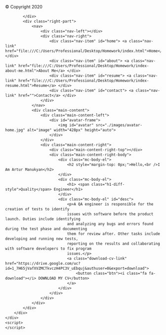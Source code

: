
<!DOCTYPE html>
<html>
<head>
    <title>A. Manukyan | Home</title>
    <link rel="stylesheet" href="./css/styles.css">
    <link rel="stylesheet" href="https://cdnjs.cloudflare.com/ajax/libs/font-awesome/4.7.0/css/font-awesome.min.css">
</head>
<body>
    <div class="main-container">
        <header></header>
        <div class="left-sidebar">
            <div class="left-part">
                <div class="left-body"></div>
                <footer>&copy; Copyright 2020</footer>

            </div>
            <div class="right-part">
                <nav>
                    <div class="nav-left"></div>
                    <div class="nav-right">
                        <div class="nav-item" id="home"> <a class="nav-link" href="file:///C:/Users/Professional/Desktop/Homework/index.html">Home</a> </div>
                        <div class="nav-item" id="about"> <a class="nav-link" href="file:///C:/Users/Professional/Desktop/Homework/index-about-me.html">About Me</a> </div>
                        <div class="nav-item" id="resume"> <a class="nav-link" href="file:///C:/Users/Professional/Desktop/Homework/index-resume.html">Resume</a> </div>
                        <div class="nav-item" id="contact"> <a class="nav-link" href="">Contact</a> </div>
                    </div>
                </nav>
                <div class="main-content">
                    <div class="main-content-left">
                        <div id="avatar-frame">
                            <img id="avatar" src="./images/avatar-home.jpg" alt="image" width="428px" height="auto">
                        </div>
                    </div>
                    <div class="main-content-right">
                        <div class="main-content-right-top"></div>
                        <div class="main-content-right-body">
                            <div class="mc-body-el">
                                <h2 style="margin-top: 0px;">Hello,<br />I Am Artur Manukyan</h2>
                            </div>
                            <div class="mc-body-el">
                                <h1> <span class="h1-diff-style">Quality</span> Engineer</h1>
                            </div>
                            <div class="mc-body-el" id="desc">
                                <p>A QA engineer is responsible for the creation of tests to identify 
                                issues with software before the product launch. Duties include identifying 
                                and analyzing any bugs and errors found during the test phase and documenting 
                                them for review after. Other tasks include developing and running new tests, 
                                reporting on the results and collaborating with software developers to fix program 
                                issues.</p>
                                <a class="download-cv-link" href="https://drive.google.com/uc?id=1_7H65jVafXVZMCTkvczH4PC3V_uEbquj&authuser=0&export=download">
                                    <button class="btn"><i class="fa fa-download"></i> DOWNLOAD MY CV</button>
                                </a>
                            </div>
                        </div>
                    </div>
                </div>
            </div>
        </div>
    </div>
    <script>
    </script>
</body>
</html>
